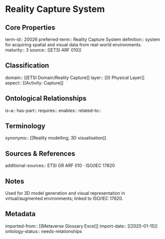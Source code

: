 # Reality Capture System

## Core Properties
term-id:: 20026
preferred-term:: Reality Capture System
definition:: system for acquiring spatial and visual data from real-world environments.
maturity:: 3
source:: [[ETSI ARF 010]]

## Classification
domain:: [[ETSI Domain/Reality Capture]]
layer:: [[I) Physical Layer]]
aspect:: [[Activity: Capture]]

## Ontological Relationships
is-a:: 
has-part:: 
requires:: 
enables:: 
related-to:: 

## Terminology
synonyms:: [[Reality modelling; 3D visualisation]]

## Sources & References
additional-sources:: ETSI GR ARF 010 · ISO/IEC 17820

## Notes
Used for 3D model generation and visual representation in virtual/augmented environments; linked to ISO/IEC 17820.

## Metadata
imported-from:: [[Metaverse Glossary Excel]]
import-date:: [[2025-01-15]]
ontology-status:: needs-relationships